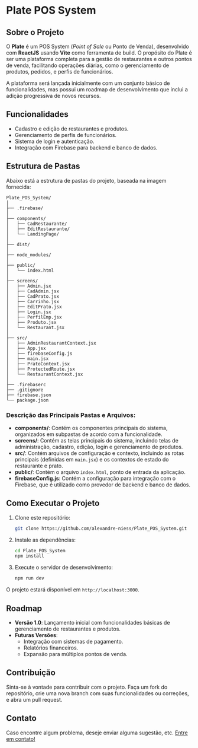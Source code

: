 
# Plate POS System

## Sobre o Projeto

O **Plate** é um POS System (*Point of Sale* ou Ponto de Venda), desenvolvido com **ReactJS** usando **Vite** como ferramenta de build. O propósito do Plate é ser uma plataforma completa para a gestão de restaurantes e outros pontos de venda, facilitando operações diárias, como o gerenciamento de produtos, pedidos, e perfis de funcionários.

A plataforma será lançada inicialmente com um conjunto básico de funcionalidades, mas possui um roadmap de desenvolvimento que inclui a adição progressiva de novos recursos.

## Funcionalidades

- Cadastro e edição de restaurantes e produtos.
- Gerenciamento de perfis de funcionários.
- Sistema de login e autenticação.
- Integração com Firebase para backend e banco de dados.

## Estrutura de Pastas

Abaixo está a estrutura de pastas do projeto, baseada na imagem fornecida:

```
Plate_POS_System/
│
├── .firebase/
│
├── components/
│   ├── CadRestaurante/
│   ├── EditRestaurante/
│   └── LandingPage/
│
├── dist/
│
├── node_modules/
│
├── public/
│   └── index.html
│
├── screens/
│   ├── Admin.jsx
│   ├── CadAdmin.jsx
│   ├── CadPrato.jsx
│   ├── Carrinho.jsx
│   ├── EditPrato.jsx
│   ├── Login.jsx
│   ├── PerfilEmp.jsx
│   ├── Produto.jsx
│   └── Restaurant.jsx
│
├── src/
│   ├── AdminRestaurantContext.jsx
│   ├── App.jsx
│   ├── firebaseConfig.js
│   ├── main.jsx
│   ├── PratoContext.jsx
│   ├── ProtectedRoute.jsx
│   └── RestaurantContext.jsx
│
├── .firebaserc
├── .gitignore
├── firebase.json
└── package.json
```

### Descrição das Principais Pastas e Arquivos:

- **components/**: Contém os componentes principais do sistema, organizados em subpastas de acordo com a funcionalidade.
- **screens/**: Contém as telas principais do sistema, incluindo telas de administração, cadastro, edição, login e gerenciamento de produtos.
- **src/**: Contém arquivos de configuração e contexto, incluindo as rotas principais (definidas em `main.jsx`) e os contextos de estado do restaurante e prato.
- **public/**: Contém o arquivo `index.html`, ponto de entrada da aplicação.
- **firebaseConfig.js**: Contém a configuração para integração com o Firebase, que é utilizado como provedor de backend e banco de dados.

## Como Executar o Projeto

1. Clone este repositório:
   ```bash
   git clone https://github.com/alexandre-niess/Plate_POS_System.git
   ```
2. Instale as dependências:
   ```bash
   cd Plate_POS_System
   npm install
   ```
3. Execute o servidor de desenvolvimento:
   ```bash
   npm run dev
   ```

O projeto estará disponível em `http://localhost:3000`.

## Roadmap

- **Versão 1.0**: Lançamento inicial com funcionalidades básicas de gerenciamento de restaurantes e produtos.
- **Futuras Versões**:
  - Integração com sistemas de pagamento.
  - Relatórios financeiros.
  - Expansão para múltiplos pontos de venda.

## Contribuição

Sinta-se à vontade para contribuir com o projeto. Faça um fork do repositório, crie uma nova branch com suas funcionalidades ou correções, e abra um pull request.

## Contato

Caso encontre algum problema, deseje enviar alguma sugestão, etc. [Entre em contato!](https://portfolio-alexandre-niess.web.app/)


